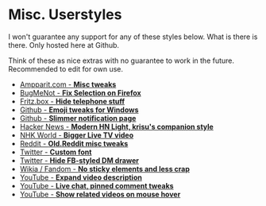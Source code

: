 # Misc. Userstyles

I won't guarantee any support for any of these styles below. What is there is there. Only hosted here at Github.

Think of these as nice extras with no guarantee to work in the future. Recommended to edit for own use.

- [Ampparit.com - **Misc tweaks**](https://github.com/krisu5/userstyles/raw/master/_Misc/ampparit.com_-_misc_tweaks.user.css)
- [BugMeNot - **Fix Selection on Firefox**](https://github.com/krisu5/userstyles/raw/master/_Misc/bugmenot_-_fix_selection_on_firefox.user.css)
- [Fritz.box - **Hide telephone stuff**](https://github.com/krisu5/userstyles/raw/master/_Misc/fritz.box_-_hide_telephone_stuff.user.css)
- [Github - **Emoji tweaks for Windows**](https://github.com/krisu5/userstyles/raw/master/_Misc/github_-_emoji_tweaks_for_windows.user.css)
- [Github - **Slimmer notification page**](https://github.com/krisu5/userstyles/raw/master/_Misc/github_-_slimmer_notification_page.user.css)
- [Hacker News - **Modern HN Light, krisu's companion style**](https://github.com/krisu5/userstyles/raw/master/_Misc/hacker_news_-_modern_hn_light_krisu's_companion_style.user.css)
- [NHK World - **Bigger Live TV video**](https://github.com/krisu5/userstyles/raw/master/_Misc/nhk_world_-_bigger_live_tv_video.user.css)
- [Reddit - **Old.Reddit misc tweaks**](https://github.com/krisu5/userstyles/raw/master/_Misc/reddit_-_old.reddit_misc_tweaks.user.css)
- [Twitter - **Custom font**](https://github.com/krisu5/userstyles/raw/master/_Misc/twitter_-_custom_font.user.css)
- [Twitter - **Hide FB-styled DM drawer**](https://github.com/krisu5/userstyles/raw/master/_Misc/twitter_-_hide_fb-styled_dm_drawer.user.css)
- [Wikia / Fandom - **No sticky elements and less crap**](https://github.com/krisu5/userstyles/raw/master/_Misc/wikia_fandom_-_no_sticky_elements_and_less_crap.user.css)
- [YouTube - **Expand video description**](https://github.com/krisu5/userstyles/raw/master/_Misc/youtube_-_expand_video_description.user.css)
- [YouTube - **Live chat, pinned comment tweaks**](https://github.com/krisu5/userstyles/raw/master/_Misc/youtube_-_live_chat_pinned_comment_tweaks.user.css)
- [YouTube - **Show related videos on mouse hover**](https://github.com/krisu5/userstyles/raw/master/_Misc/youtube_-_show_related_videos_on_mouse_hover.user.css)
